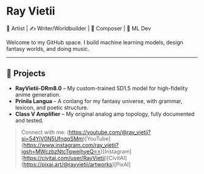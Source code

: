 # Ray Vietii

🎨 Artist | ✍️ Writer/Worldbuilder | 🎼 Composer | 🧠 ML Dev

Welcome to my GitHub space. I build machine learning models, design fantasy worlds, and doing music.

---

## 🔧 Projects

- **RayVietii-DRm8.0** – My custom-trained SD1.5 model for high-fidelity anime generation.
- **Prinila Langua** – A conlang for my fantasy universe, with grammar, lexicon, and poetic structure.
- **Class V Amplifier** – My original analog amp topology, fully documented and tested.

> Connect with me:
> (https://youtube.com/@ray_vietii?si=54YiV0N5UfnqqSMm)[YouTube]
> (https://www.instagram.com/ray_vietii?igsh=MWczbzNtcTgwejhyeQ==)[Instagram]
> (https://civitai.com/user/RayVietii)[CivitAI]
> (https://pixai.art/@rayvietii/artworks)[PixAI]

